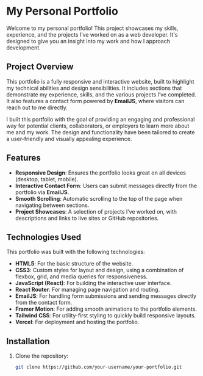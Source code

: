 # My Personal Portfolio

Welcome to my personal portfolio! This project showcases my skills, experience, and the projects I’ve worked on as a web developer. It's designed to give you an insight into my work and how I approach development. 

## Project Overview

This portfolio is a fully responsive and interactive website, built to highlight my technical abilities and design sensibilities. It includes sections that demonstrate my experience, skills, and the various projects I’ve completed. It also features a contact form powered by **EmailJS**, where visitors can reach out to me directly.

I built this portfolio with the goal of providing an engaging and professional way for potential clients, collaborators, or employers to learn more about me and my work. The design and functionality have been tailored to create a user-friendly and visually appealing experience.

## Features

- **Responsive Design**: Ensures the portfolio looks great on all devices (desktop, tablet, mobile).
- **Interactive Contact Form**: Users can submit messages directly from the portfolio via **EmailJS**.
- **Smooth Scrolling**: Automatic scrolling to the top of the page when navigating between sections.
- **Project Showcases**: A selection of projects I’ve worked on, with descriptions and links to live sites or GitHub repositories.

## Technologies Used

This portfolio was built with the following technologies:

- **HTML5**: For the basic structure of the website.
- **CSS3**: Custom styles for layout and design, using a combination of flexbox, grid, and media queries for responsiveness.
- **JavaScript (React)**: For building the interactive user interface.
- **React Router**: For managing page navigation and routing.
- **EmailJS**: For handling form submissions and sending messages directly from the contact form.
- **Framer Motion**: For adding smooth animations to the portfolio elements.
- **Tailwind CSS**: For utility-first styling to quickly build responsive layouts.
- **Vercel**: For deployment and hosting the portfolio.

## Installation

1. Clone the repository:
   ```bash
   git clone https://github.com/your-username/your-portfolio.git
